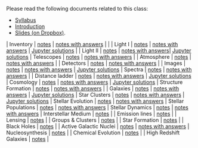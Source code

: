 Please read the following documents related to this class:

 * [Syllabus](pdf/syllabus.pdf)
 * [Introduction](pdf/intro.pdf) 
 * [Slides (on Dropbox)](https://www.dropbox.com/sh/97mr5mt9u6cyay8/AADPxv1XZh0k97chEPJr8hWFa?dl=0).

| Inventory | [notes](pdf/inventory.pdf) | [notes with answers](pdf/inventory-answers.pdf) | |
| Light I | [notes](pdf/light-1.pdf) | [notes with answers](pdf/light-1-answers.pdf) | [Jupyter solutions](https://nbviewer.jupyter.org/github/blanton144/exex/blob/master/docs/notebooks/light-1.ipynb) |
| Light II | [notes](pdf/light-2.pdf) | [notes with answers](pdf/light-2-answers.pdf)| [Jupyter solutions](https://nbviewer.jupyter.org/github/blanton144/exex/blob/master/docs/notebooks/light-2.ipynb)
| Telescopes | [notes](pdf/telescopes.pdf) | [notes with answers](pdf/telescopes-answers.pdf) |
| Atmosphere | [notes](pdf/atmosphere.pdf) | [notes with answers](pdf/atmosphere-answers.pdf) |
| Detectors | [notes](pdf/detectors.pdf) | [notes with answers](pdf/detectors-answers.pdf) |
| Images | [notes](pdf/images.pdf) | [notes with answers](pdf/images-answers.pdf) | [Jupyter solutions](https://nbviewer.jupyter.org/github/blanton144/exex/blob/master/docs/notebooks/images.ipynb)
| Spectra | [notes](pdf/spectra.pdf) | [notes with answers](pdf/spectra-answers.pdf) |
| Distance ladder | [notes](pdf/distance-ladder.pdf) | [notes with answers](pdf/distance-ladder-answers.pdf) | [Jupyter solutions](https://nbviewer.jupyter.org/github/blanton144/exex/blob/master/docs/notebooks/distance-ladder.ipynb)
| Cosmology | [notes](pdf/cosmology.pdf) | [notes with answers](pdf/cosmology-answers.pdf) |  [Jupyter solutions](https://nbviewer.jupyter.org/github/blanton144/exex/blob/master/docs/notebooks/cosmology.ipynb)
| Structure Formation | [notes](pdf/structure.pdf) | [notes with answers](pdf/structure-answers.pdf) |
| Galaxies | [notes](pdf/galaxies.pdf) | [notes with answers](pdf/galaxies-answers.pdf) | [Jupyter solutions](https://nbviewer.jupyter.org/github/blanton144/exex/blob/master/docs/notebooks/galaxies.ipynb)
| Star Clusters | [notes](pdf/stellar-clusters.pdf) | [notes with answers](pdf/stellar-clusters-answers.pdf) | [Jupyter solutions](https://nbviewer.jupyter.org/github/blanton144/exex/blob/master/docs/notebooks/stellar-clusters.ipynb)
| Stellar Evolution | [notes](pdf/stellar-evolution.pdf) | [notes with answers](pdf/stellar-evolution-answers.pdf)
| Stellar Populations | [notes](pdf/stellar-populations.pdf) | [notes with answers](pdf/stellar-populations-answers.pdf)
| Stellar Dynamics | [notes](pdf/dynamics.pdf) | [notes with answers](pdf/dynamics-answers.pdf)
| Interstellar Medium | [notes](pdf/ism.pdf) |
| Emission lines | [notes](pdf/emission-line.pdf) |
| Lensing | [notes](pdf/lensing.pdf) |
| Groups \& Clusters | [notes](pdf/groups.pdf) |
| Star Formation | [notes](pdf/star-formation.pdf) |
| Black Holes | [notes](pdf/black-holes.pdf) |
| Active Galactic Nuclei | [notes](pdf/agn.pdf) | [notes with answers](pdf/agn-answers.pdf) 
| Nucleosynthesis | [notes](pdf/nucleosynthesis.pdf) |
| Chemical Evolution | [notes](pdf/chemical-evolution.pdf) |
| High Redshift Galaxies | [notes](pdf/high-redshift.pdf) |
